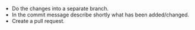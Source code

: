 
- Do the changes into a separate branch.
- In the commit message describe shortly what has been added/changed.
- Create a pull request.
